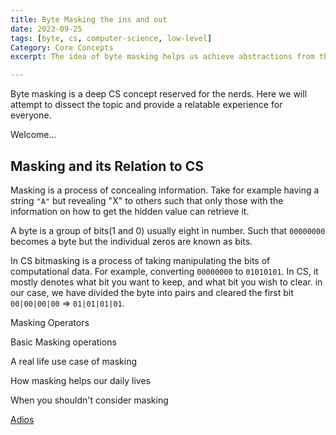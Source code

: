 ```yaml
---
title: Byte Masking the ins and out
date: 2023-09-25
tags: [byte, cs, computer-science, low-level]
Category: Core Concepts
excerpt: The idea of byte masking helps us achieve abstractions from the binary concept of computers to usable technology. This post helps to solidify byte masking using operators and gives examples of why we must be aware of this concept in our everyday software engineering craft.

---
```


Byte masking is a deep CS concept reserved for the nerds. Here we will attempt to dissect the topic and provide a relatable experience for everyone. 

Welcome...

## Masking and its Relation to CS

Masking is a process of concealing information. Take for example having a string `"A"` but revealing "X" to others such that only those with the information on how to get the hidden value can retrieve it.

A byte is a group of bits(1 and 0) usually eight in number. Such that `00000000` becomes a byte but the individual zeros are known as bits.

In CS bitmasking is a process of taking manipulating the bits of computational data. For example, converting `00000000` to `01010101`. In CS, it mostly denotes what bit you want to keep, and what bit you wish to clear. in our case, we have divided the byte into pairs and cleared the first bit `00|00|00|00` => `01|01|01|01`.

Masking Operators

Basic Masking operations

A real life use case of masking

How masking helps our daily lives

When you shouldn't consider masking

[Adios](https://translate.google.com/?hl=en&sl=hi&tl=en&text=adios&op=translate)